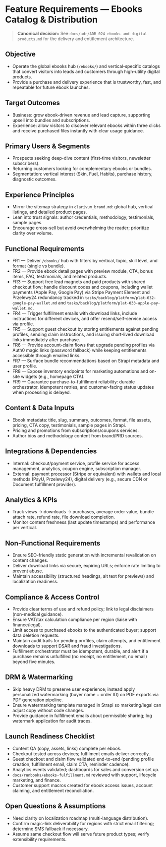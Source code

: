# Feature Requirements — Ebooks Catalog & Distribution

> **Canonical decision:** See `docs/adr/ADR-024-ebooks-and-digital-products.md` for the delivery and entitlement architecture.

## Objective
- Operate the global ebooks hub (`/ebooks/`) and vertical-specific catalogs that convert visitors into leads and customers through high-utility digital products.
- Provide a purchase and delivery experience that is trustworthy, fast, and repeatable for future ebook launches.

## Target Outcomes
- Business: grow ebook-driven revenue and lead capture, supporting upsell into bundles and subscriptions.
- Experience: allow visitors to discover relevant ebooks within three clicks and receive purchased files instantly with clear usage guidance.

## Primary Users & Segments
- Prospects seeking deep-dive content (first-time visitors, newsletter subscribers).
- Returning customers looking for complementary ebooks or bundles.
- Segmentation: vertical interest (Skin, Fuel, Habits), purchase history, diagnostic outcomes.

## Experience Principles
- Mirror the sitemap strategy in `clarivum_brand.md`: global hub, vertical listings, and detailed product pages.
- Lean into trust signals: author credentials, methodology, testimonials, sample pages.
- Encourage cross-sell but avoid overwhelming the reader; prioritize clarity over volume.

## Functional Requirements
- FR1 — Deliver `/ebooks/` hub with filters by vertical, topic, skill level, and format (single vs bundle).
- FR2 — Provide ebook detail pages with preview module, CTA, bonus items, FAQ, testimonials, and related products.
- FR3 — Support free lead magnets and paid products with shared checkout flow; handle discount codes and coupons, including wallet payments (Apple Pay, Google Pay) via Stripe Payment Element and Przelewy24 redundancy tracked in `tasks/backlog/platform/plat-032-google-pay-wallet.md` and `tasks/backlog/platform/plat-033-apple-pay-wallet.md`.
- FR4 — Trigger fulfillment emails with download links, include instructions for different devices, and offer resend/self-service access via profile.
- FR5 — Support guest checkout by storing entitlements against pending profiles, sending claim instructions, and issuing short-lived download links immediately after purchase.
- FR6 — Provide account-claim flows that upgrade pending profiles via Auth0 magic links (password fallback) while keeping entitlements accessible through emailed links.
- FR7 — Surface bundle recommendations based on Strapi metadata and user profile.
- FR8 — Expose inventory endpoints for marketing automations and on-site widgets (e.g., homepage CTA).
- FR9 — Guarantee purchase-to-fulfillment reliability: durable orchestrator, idempotent retries, and customer-facing status updates when processing is delayed.

## Content & Data Inputs
- Ebook metadata: title, slug, summary, outcomes, format, file assets, pricing, CTA copy, testimonials, sample pages in Strapi.
- Pricing and promotions from subscriptions/coupons services.
- Author bios and methodology content from brand/PRD sources.

## Integrations & Dependencies
- Internal: checkout/payment service, profile service for access management, analytics, coupon engine, subscription manager.
- External: payment processor (Stripe or equivalent) with wallets and local methods (PayU, Przelewy24), digital delivery (e.g., secure CDN or Document fulfillment provider).

## Analytics & KPIs
- Track views → downloads → purchases, average order value, bundle attach rate, refund rate, file download completion.
- Monitor content freshness (last update timestamps) and performance per vertical.

## Non-Functional Requirements
- Ensure SEO-friendly static generation with incremental revalidation on content changes.
- Deliver download links via secure, expiring URLs; enforce rate limiting to prevent abuse.
- Maintain accessibility (structured headings, alt text for previews) and localization readiness.

## Compliance & Access Control
- Provide clear terms of use and refund policy; link to legal disclaimers (non-medical guidance).
- Ensure VAT/tax calculation compliance per region (liaise with finance/legal).
- Limit access to purchased ebooks to the authenticated buyer; support data deletion requests.
- Maintain audit trails for pending profiles, claim attempts, and entitlement downloads to support DSAR and fraud investigations.
- Fulfillment orchestrator must be idempotent, durable, and alert if a purchase remains unfulfilled (no receipt, no entitlement, no email) beyond five minutes.

## DRM & Watermarking
- Skip heavy DRM to preserve user experience; instead apply personalized watermarking (buyer name + order ID) on PDF exports via PDF generation pipeline.
- Ensure watermarking template managed in Strapi so marketing/legal can adjust copy without code changes.
- Provide guidance in fulfillment emails about permissible sharing; log watermark application for audit traces.

## Launch Readiness Checklist
- Content QA (copy, assets, links) complete per ebook.
- Checkout tested across devices; fulfilment emails deliver correctly.
- Guest checkout and claim flow validated end-to-end (pending profile creation, fulfillment email, claim CTA, reminder cadence).
- Analytics events validated; dashboards for sales and conversion set up.
- `docs/runbooks/ebooks-fulfillment.md` reviewed with support, lifecycle marketing, and finance.
- Customer support macros created for ebook access issues, account claiming, and entitlement reconciliation.

## Open Questions & Assumptions
- Need clarity on localization roadmap (multi-language distribution).
- Confirm magic-link deliverability for regions with strict email filtering; determine SMS fallback if necessary.
- Assume same checkout flow will serve future product types; verify extensibility requirements.
